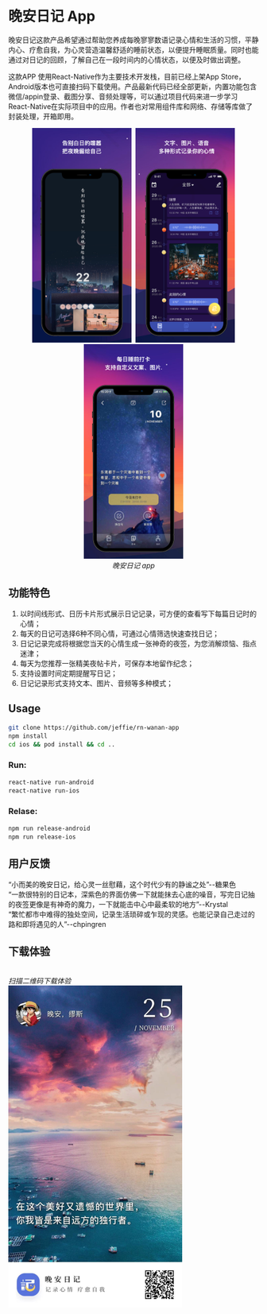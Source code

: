 # 晚安日记 App
晚安日记这款产品希望通过帮助您养成每晚寥寥数语记录心情和生活的习惯，平静内心、疗愈自我，为心灵营造温馨舒适的睡前状态，以便提升睡眠质量。同时也能通过对日记的回顾，了解自己在一段时间内的心情状态，以便及时做出调整。  

这款APP 使用React-Native作为主要技术开发栈，目前已经上架App Store，Android版本也可直接扫码下载使用。产品最新代码已经全部更新，内置功能包含微信/appin登录、截图分享、音频处理等，可以通过项目代码来进一步学习React-Native在实际项目中的应用。作者也对常用组件库和网络、存储等库做了封装处理，开箱即用。

<p align="center" >
  <kbd>
    <img src="https://github.com/jeffie/rn-wanan-app/blob/master/screenshot/1.png" title="Scroll Demo" float="left" width="200">
  </kbd>
  <kbd>
    <img src="https://github.com/jeffie/rn-wanan-app/blob/master/screenshot/2.png" title="Priority Demo" float="left" width="200">
  </kbd>
    <kbd>
    <img src="https://github.com/jeffie/rn-wanan-app/blob/master/screenshot/3.png" title="Priority Demo" float="left" width="200">
  </kbd>
  <br>
  <em>晚安日记 app</em>
</p>

## 功能特色
1. 以时间线形式、日历卡片形式展示日记记录，可方便的查看写下每篇日记时的心情；
2. 每天的日记可选择6种不同心情，可通过心情筛选快速查找日记；
3. 日记记录完成将根据您当天的心情生成一张神奇的夜签，为您消解烦恼、指点迷津；
4. 每天为您推荐一张精美夜帖卡片，可保存本地留作纪念；
5. 支持设置时间定期提醒写日记；
6. 日记记录形式支持文本、图片、音频等多种模式；

## Usage  
```bash
git clone https://github.com/jeffie/rn-wanan-app  
npm install  
cd ios && pod install && cd ..
```
### Run:
```bash
react-native run-android
react-native run-ios
```
### Relase:
```bash
npm run release-android
npm run release-ios
```

## 用户反馈
“小而美的晚安日记，给心灵一丝慰藉，这个时代少有的静谧之处”--糖果色  
“一款很特别的日记本，深紫色的界面仿佛一下就能抹去心底的噪音，写完日记抽的夜签更像是有神奇的魔力，一下就能击中心中最柔软的地方”--Krystal   
“繁忙都市中难得的独处空间，记录生活琐碎或乍现的灵感。也能记录自己走过的路和即将遇见的人”--chpingren  

## 下载体验  
  <br>
  <em>扫描二维码下载体验</em><br>
<img src="https://github.com/jeffie/rn-wanan-app/blob/master/screenshot/qrcode.jpeg" title="Priority Demo" float="left" width="350">



